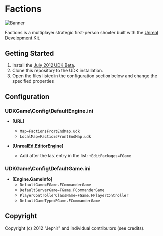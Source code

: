 # Factions

![Banner](http://i.minus.com/iSnovmsDGNMFI.png)

Factions is a multiplayer strategic first-person shooter built with the [Unreal Development Kit](http://www.unrealengine.com/en/udk/).

## Getting Started

1. Install the [July 2012 UDK Beta](http://www.unrealengine.com/en/udk/downloads/).
2. Clone this repository to the UDK installation.
3. Open the files listed in the configuration section below and change the specified properties.

## Configuration

### UDKGame\Config\DefaultEngine.ini

* __[URL]__
  * `Map=FactionsFrontEndMap.udk`
  * `LocalMap=FactionsFrontEndMap.udk`

* __[UnrealEd.EditorEngine]__
  * Add after the last entry in the list: `+EditPackages=FGame`

### UDKGame\Config\DefaultGame.ini

* __[Engine.GameInfo]__
  * `DefaultGame=FGame.FCommanderGame`
  * `DefaultServerGame=FGame.FCommanderGame`
  * `PlayerControllerClassName=FGame.FPlayerController`
  * `DefaultGameType=FGame.FCommanderGame`
  
## Copyright

Copyright (c) 2012 "Jephir" and individual contributors (see credits).